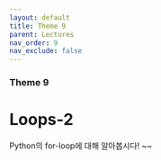 ```yaml
---
layout: default
title: Theme 9
parent: Lectures
nav_order: 9
nav_exclude: false
---
```

### Theme 9
# Loops-2
Python의 for-loop에 대해 알아봅시다! ~~